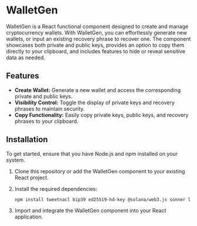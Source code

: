 # WalletGen

WalletGen is a React functional component designed to create and manage cryptocurrency wallets. With WalletGen, you can effortlessly generate new wallets, or input an existing recovery phrase to recover one. The component showcases both private and public keys, provides an option to copy them directly to your clipboard, and includes features to hide or reveal sensitive data as needed.

## Features

- **Create Wallet:** Generate a new wallet and access the corresponding private and public keys.
- **Visibility Control:** Toggle the display of private keys and recovery phrases to maintain security.
- **Copy Functionality:** Easily copy private keys, public keys, and recovery phrases to your clipboard.

## Installation

To get started, ensure that you have Node.js and npm installed on your system.

1. Clone this repository or add the WalletGen component to your existing React project.
2. Install the required dependencies:

    ```bash
    npm install tweetnacl bip39 ed25519-hd-key @solana/web3.js sonner lucide-react
    ```

3. Import and integrate the WalletGen component into your React application.



